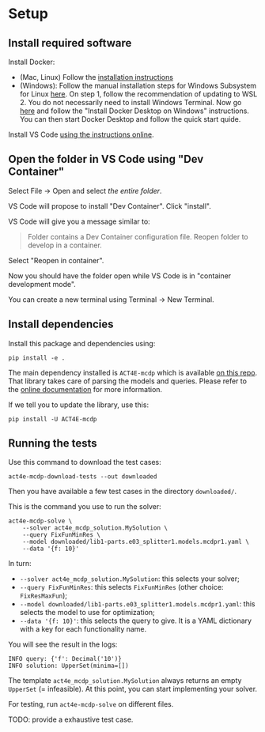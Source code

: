 # Setup

## Install required software

Install Docker:

* (Mac, Linux) Follow the [installation instructions](https://docs.docker.com/get-docker/)
* (Windows): Follow the manual installation steps for Windows Subsystem for Linux [here](https://docs.microsoft.com/en-us/windows/wsl/install). On step 1, follow the recommendation of updating to WSL 2. You do not necessarily need to install Windows Terminal. Now go [here](https://docs.docker.com/desktop/windows/install/) and follow the "Install Docker Desktop on Windows" instructions. You can then start Docker Desktop and follow the quick start quide.

Install VS Code [using the instructions online](https://code.visualstudio.com/download).

## Open the folder in VS Code using "Dev Container"

Select File -> Open and select *the entire folder*.

VS Code will propose to install "Dev Container". Click "install".

VS Code will give you a message similar to:

> Folder contains a Dev Container configuration file. Reopen folder to develop in a container.

Select "Reopen in container".

Now you should have the folder open while VS Code is in "container development mode".

You can create a new terminal using Terminal -> New Terminal.

## Install dependencies

Install this package and dependencies using:

    pip install -e .

The main dependency installed is `ACT4E-mcdp` which is available [on this repo](https://github.com/ACT4E/ACT4E-mcdp).
That library takes care of parsing the models and queries.
Please refer to the [online documentation](https://act4e-mcdp.readthedocs.io/en/latest/) for more information.

If we tell you to update the library, use this:

    pip install -U ACT4E-mcdp

## Running the tests

Use this command to download the test cases:

    act4e-mcdp-download-tests --out downloaded

Then you have available a few test cases in the directory `downloaded/`.

This is the command you use to run the solver:

    act4e-mcdp-solve \
        --solver act4e_mcdp_solution.MySolution \
        --query FixFunMinRes \
        --model downloaded/lib1-parts.e03_splitter1.models.mcdpr1.yaml \
        --data '{f: 10}'

In turn:

* `--solver act4e_mcdp_solution.MySolution`: this selects your solver;
* `--query FixFunMinRes`: this selects `FixFunMinRes` (other choice: `FixResMaxFun`);
* `--model downloaded/lib1-parts.e03_splitter1.models.mcdpr1.yaml`: this selects the model to use for optimization;
* `--data '{f: 10}'`: this selects the query to give. It is a YAML dictionary with a key for each functionality name.

You will see the result in the logs:

```
INFO query: {'f': Decimal('10')}
INFO solution: UpperSet(minima=[])
```

The template `act4e_mcdp_solution.MySolution` always returns an empty `UpperSet` (= infeasible).
At this point, you can start implementing your solver.

For testing, run `act4e-mcdp-solve` on different files.


TODO: provide a exhaustive test case.
